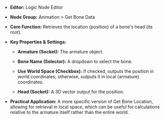- **Editor:** Logic Node Editor
    
- **Node Group:** Animation > Get Bone Data
    
- **Core Function:** Retrieves the location (position) of a bone's head (its root).
    
- **Key Properties & Settings:**
    
    - **Armature (Socket):** The armature object.
        
    - **Bone Name (Selector):** A dropdown to select the bone.
        
    - **Use World Space (Checkbox):** If checked, outputs the position in world coordinates; otherwise, outputs it in local (armature) coordinates.
        
    - **Head (Socket):** A 3D vector output for the position.
        
- **Practical Application:** A more specific version of Get Bone Location, allowing for retrieval in local space, which can be useful for calculations relative to the armature itself rather than the entire world.